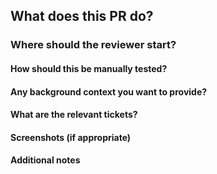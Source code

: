 ## What does this PR do?

### Where should the reviewer start?

#### How should this be manually tested?

#### Any background context you want to provide?

#### What are the relevant tickets?

#### Screenshots (if appropriate)

#### Additional notes
